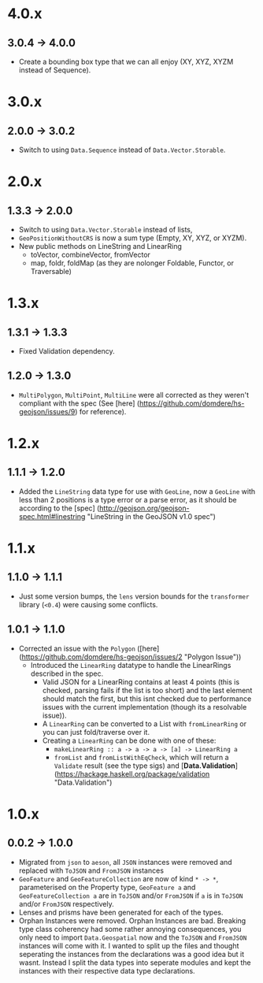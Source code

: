 # 4.0.x

## 3.0.4 -> 4.0.0

- Create a bounding box type that we can all enjoy (XY, XYZ, XYZM instead of Sequence).

# 3.0.x

## 2.0.0 -> 3.0.2

- Switch to using `Data.Sequence` instead of `Data.Vector.Storable`. 

# 2.0.x

## 1.3.3 -> 2.0.0

- Switch to using `Data.Vector.Storable` instead of lists, 
- `GeoPositionWithoutCRS` is now a sum type (Empty, XY, XYZ, or XYZM).
- New public methods on LineString and LinearRing
    - toVector, combineVector, fromVector
    - map, foldr, foldMap (as they are nolonger Foldable, Functor, or Traversable)

# 1.3.x

## 1.3.1 -> 1.3.3

- Fixed Validation dependency.

## 1.2.0 -> 1.3.0

-   `MultiPolygon`, `MultiPoint`, `MultiLine` were all corrected as they weren't compliant with the spec (See [here] (https://github.com/domdere/hs-geojson/issues/9) for reference).

# 1.2.x

## 1.1.1 -> 1.2.0

-   Added the `LineString` data type for use with `GeoLine`, now a `GeoLine` with less than 2 positions is a type error or a parse error, as it should be according to the [spec] (http://geojson.org/geojson-spec.html#linestring "LineString in the GeoJSON v1.0 spec")

# 1.1.x

## 1.1.0 -> 1.1.1

-   Just some version bumps, the `lens` version bounds for the `transformer` library (`<0.4`) were causing some conflicts.

## 1.0.1 -> 1.1.0

-   Corrected an issue with the `Polygon` ([here] (https://github.com/domdere/hs-geojson/issues/2 "Polygon Issue"))
    -   Introduced the `LinearRing` datatype to handle the LinearRings described in the spec.
        -   Valid JSON for a LinearRing contains at least 4 points (this is checked, parsing fails if the list is too short) and the last element should match the first, but this isnt checked due to performance issues with the current implementation (though its a resolvable issue)).
        -   A `LinearRing` can be converted to a List with `fromLinearRing` or you can just fold/traverse over it.
        -   Creating a `LinearRing` can be done with one of these:
            -   `makeLinearRing :: a -> a -> a -> [a] -> LinearRing a`
            -   `fromList` and `fromListWithEqCheck`, which will return a `Validate` result (see the type sigs) and [**Data.Validation**] (https://hackage.haskell.org/package/validation "Data.Validation")

# 1.0.x

## 0.0.2 -> 1.0.0

-   Migrated from `json` to `aeson`, all `JSON` instances were removed and replaced with `ToJSON` and `FromJSON` instances
-   `GeoFeature` and `GeoFeatureCollection` are now of kind `* -> *`, parameterised on the Property type, `GeoFeature a` and `GeoFeatureCollection a` are in `ToJSON` and/or `FromJSON` if `a` is in `ToJSON` and/or `FromJSON` respectively.
-   Lenses and prisms have been generated for each of the types.
-   Orphan Instances were removed.  Orphan Instances are bad.  Breaking type class coherency had some rather annoying consequences, you only need to import `Data.Geospatial` now and the `ToJSON` and `FromJSON` instances will come with it.  I wanted to split up the files and thought seperating the instances from the declarations was a good idea but it wasnt.  Instead I split the data types into seperate modules and kept the instances with their respective data type declarations.

